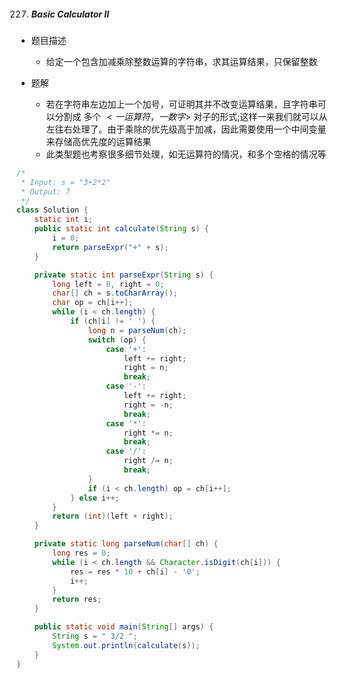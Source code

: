 227. ##### Basic Calculator II

- 题目描述
  -  给定一个包含加减乘除整数运算的字符串，求其运算结果，只保留整数

- 题解
  - 若在字符串左边加上一个加号，可证明其并不改变运算结果，且字符串可以分割成 多个 $<一运算符，一数字>$ 对子的形式;这样一来我们就可以从左往右处理了。由于乘除的优先级高于加减，因此需要使用一个中间变量来存储高优先度的运算结果
  - 此类型题也考察很多细节处理，如无运算符的情况，和多个空格的情况等

```java
/*
 * Input: s = "3+2*2"
 * Output: 7
 */
class Solution {
    static int i;
    public static int calculate(String s) {
        i = 0;
        return parseExpr("+" + s);
    }

    private static int parseExpr(String s) {
        long left = 0, right = 0;
        char[] ch = s.toCharArray();
        char op = ch[i++];
        while (i < ch.length) {
            if (ch[i] != ' ') {
                long n = parseNum(ch);
                switch (op) {
                    case '+':
                        left += right;
                        right = n;
                        break;
                    case '-':
                        left += right;
                        right = -n;
                        break;
                    case '*':
                        right *= n;
                        break;
                    case '/':
                        right /= n;
                        break;
                }
                if (i < ch.length) op = ch[i++];
            } else i++;
        }
        return (int)(left + right);
    }

    private static long parseNum(char[] ch) {
        long res = 0;
        while (i < ch.length && Character.isDigit(ch[i])) {
            res = res * 10 + ch[i] - '0';
            i++;
        }
        return res;
    }

    public static void main(String[] args) {
        String s = " 3/2 ";
        System.out.println(calculate(s));
    }
}
```

